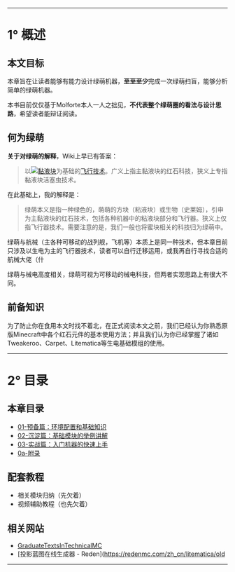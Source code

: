   ***
# 1° 概述
## 本文目标

本章旨在让读者能够有能力设计绿萌机器，**至至至少**完成一次绿萌扫盲，能够分析简单的绿萌机器。

本书目前仅仅基于Molforte本人一人之拙见，**不代表整个绿萌圈的看法与设计思路**，希望读者能辩证阅读。
## 何为绿萌
**关于对绿萌的解释**，Wiki上早已有答案：

>以[![](https://zh.minecraft.wiki/images/BlockSprite_slime-block.png?78ebb)](https://zh.minecraft.wiki/w/%E9%BB%8F%E6%B6%B2%E5%9D%97 "黏液块")[黏液块](https://zh.minecraft.wiki/w/%E9%BB%8F%E6%B6%B2%E5%9D%97 "黏液块")为基础的[飞行技术](https://zh.minecraft.wiki/w/Tutorial:%E9%A3%9E%E8%A1%8C%E5%99%A8 "Tutorial:飞行器")。广义上指主黏液块的红石科技，狭义上专指黏液块活塞虫技术。

在此基础上，我的解释是：

>绿萌本义是指一种绿色的，萌萌的方块（粘液块）或生物（史莱姆），引申为主黏液块的红石技术，包括各种机器中的粘液块部分和飞行器。狭义上仅指飞行器技术。需要注意的是，我们一般也将蜜块相关的科技归为绿萌中。

绿萌与航械（主各种可移动的战列舰，飞机等）本质上是同一种技术，但本章目前只涉及以生电为主的飞行器技术，读者可以自行迁移运用，或我再自行寻找合适的航械大佬（什

绿萌与械电高度相关，绿萌可视为可移动的械电科技，但两者实现思路上有很大不同。

## 前备知识
为了防止你在食用本文时找不着北，在正式阅读本文之前，我们已经认为你熟悉原版Minecraft中各个红石元件的基本使用方法；并且我们认为你已经掌握了诸如Tweakeroo、Carpet、Litematica等生电基础模组的使用。

***
# 2° 目录

## 本章目录
- [01-预备篇：环境配置和基础知识](Molforte/01-预备篇：环境配置和基础知识.md )
- [02-沉淀篇：基础模块的举例讲解](Molforte/02-沉淀篇：基础模块的举例讲解)
- [03-实战篇：入门机器的快速上手](Molforte/03-实战篇：入门机器的快速上手)
- [0a-附录](0a-附录.md)

## 配套教程
+ 相关模块归纳（先欠着）
+ 视频辅助教程（也先欠着）
## 相关网站
- [GraduateTextsInTechnicalMC](https://techmc.wiki/#/)
- [投影蓝图在线生成器 - Reden](https://redenmc.com/zh_cn/litematica/old
***